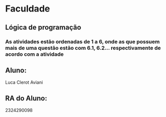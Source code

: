 # Faculdade

## Lógica de programação

### As atividades estão ordenadas de 1 a 6, onde as que possuem mais de uma questão estão com 6.1, 6.2... respectivamente de acordo com a atividade 

## Aluno:
Luca Clerot Aviani
## RA do Aluno:
2324290098

